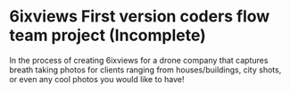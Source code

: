 # 6ixviews First version coders flow team project (Incomplete)
In the process of creating 6ixviews for a drone company that captures breath taking photos for clients ranging from houses/buildings, city shots, or even any cool photos you would like to have!
